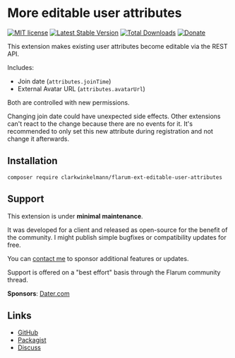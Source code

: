 # More editable user attributes

[![MIT license](https://img.shields.io/badge/license-MIT-blue.svg)](https://github.com/clarkwinkelmann/flarum-ext-editable-user-attributes/blob/master/LICENSE.md) [![Latest Stable Version](https://img.shields.io/packagist/v/clarkwinkelmann/flarum-ext-editable-user-attributes.svg)](https://packagist.org/packages/clarkwinkelmann/flarum-ext-editable-user-attributes) [![Total Downloads](https://img.shields.io/packagist/dt/clarkwinkelmann/flarum-ext-editable-user-attributes.svg)](https://packagist.org/packages/clarkwinkelmann/flarum-ext-editable-user-attributes) [![Donate](https://img.shields.io/badge/paypal-donate-yellow.svg)](https://www.paypal.me/clarkwinkelmann)

This extension makes existing user attributes become editable via the REST API.

Includes:

- Join date (`attributes.joinTime`)
- External Avatar URL (`attributes.avatarUrl`)

Both are controlled with new permissions.

Changing join date could have unexpected side effects.
Other extensions can't react to the change because there are no events for it.
It's recommended to only set this new attribute during registration and not change it afterwards.

## Installation

    composer require clarkwinkelmann/flarum-ext-editable-user-attributes

## Support

This extension is under **minimal maintenance**.

It was developed for a client and released as open-source for the benefit of the community.
I might publish simple bugfixes or compatibility updates for free.

You can [contact me](https://clarkwinkelmann.com/flarum) to sponsor additional features or updates.

Support is offered on a "best effort" basis through the Flarum community thread.

**Sponsors**: [Dater.com](https://dater.com/)

## Links

- [GitHub](https://github.com/clarkwinkelmann/flarum-ext-editable-user-attributes)
- [Packagist](https://packagist.org/packages/clarkwinkelmann/flarum-ext-editable-user-attributes)
- [Discuss](https://discuss.flarum.org/d/30635)
